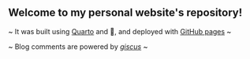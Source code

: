 ## Welcome to my personal website's repository!

~ It was built using [Quarto](https://quarto.org/) and 💜, and deployed with [GitHub pages](https://pages.github.com/) ~

~ Blog comments are powered by [_giscus_](https://giscus.app/pt) ~
